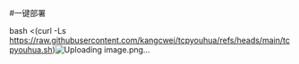 #一键部署

bash <(curl -Ls https://raw.githubusercontent.com/kangcwei/tcpyouhua/refs/heads/main/tcpyouhua.sh)![Uploading image.png…]()
